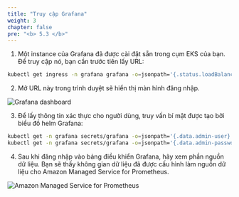 ```yaml
---
title: "Truy cập Grafana"
weight: 3
chapter: false
pre: "<b> 5.3 </b>"
---
```



1. Một instance của Grafana đã được cài đặt sẵn trong cụm EKS của bạn. Để truy cập nó, bạn cần trước tiên lấy URL:


```bash
kubectl get ingress -n grafana grafana -o=jsonpath='{.status.loadBalancer.ingress[0].hostname}'
```


2. Mở URL này trong trình duyệt sẽ hiển thị màn hình đăng nhập.

![Grafana dashboard](/images/0007/0003.png?featherlight=false&width=60pc)


3. Để lấy thông tin xác thực cho người dùng, truy vấn bí mật được tạo bởi biểu đồ helm Grafana:

```bash
kubectl get -n grafana secrets/grafana -o=jsonpath='{.data.admin-user}' | base64 -d
kubectl get -n grafana secrets/grafana -o=jsonpath='{.data.admin-password}' | base64 -d
```

4. Sau khi đăng nhập vào bảng điều khiển Grafana, hãy xem phần nguồn dữ liệu. Bạn sẽ thấy không gian dữ liệu đã được cấu hình làm nguồn dữ liệu cho Amazon Managed Service for Prometheus.

![Amazon Managed Service for Prometheus](/images/0007/0004.png?featherlight=false&width=90pc)